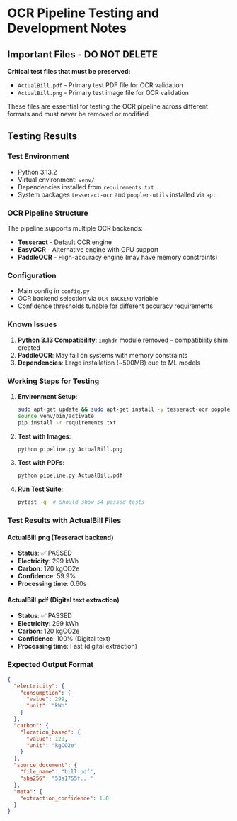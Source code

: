# OCR Pipeline Testing and Development Notes

## Important Files - DO NOT DELETE

**Critical test files that must be preserved:**
- `ActualBill.pdf` - Primary test PDF file for OCR validation
- `ActualBill.png` - Primary test image file for OCR validation

These files are essential for testing the OCR pipeline across different formats and must never be removed or modified.

## Testing Results

### Test Environment
- Python 3.13.2
- Virtual environment: `venv/`
- Dependencies installed from `requirements.txt`
- System packages `tesseract-ocr` and `poppler-utils` installed via `apt`

### OCR Pipeline Structure
The pipeline supports multiple OCR backends:
- **Tesseract** - Default OCR engine
- **EasyOCR** - Alternative engine with GPU support
- **PaddleOCR** - High-accuracy engine (may have memory constraints)

### Configuration
- Main config in `config.py`
- OCR backend selection via `OCR_BACKEND` variable
- Confidence thresholds tunable for different accuracy requirements

### Known Issues
1. **Python 3.13 Compatibility**: `imghdr` module removed - compatibility shim created
2. **PaddleOCR**: May fail on systems with memory constraints
3. **Dependencies**: Large installation (~500MB) due to ML models

### Working Steps for Testing

1. **Environment Setup**:
   ```bash
   sudo apt-get update && sudo apt-get install -y tesseract-ocr poppler-utils
   source venv/bin/activate
   pip install -r requirements.txt
   ```

2. **Test with Images**:
   ```bash
   python pipeline.py ActualBill.png
   ```

3. **Test with PDFs**:
   ```bash
   python pipeline.py ActualBill.pdf
   ```

4. **Run Test Suite**:
   ```bash
   pytest -q  # Should show 54 passed tests
   ```

### Test Results with ActualBill Files

#### ActualBill.png (Tesseract backend)
- **Status**: ✅ PASSED
- **Electricity**: 299 kWh
- **Carbon**: 120 kgCO2e  
- **Confidence**: 59.9%
- **Processing time**: 0.60s

#### ActualBill.pdf (Digital text extraction)
- **Status**: ✅ PASSED
- **Electricity**: 299 kWh
- **Carbon**: 120 kgCO2e
- **Confidence**: 100% (Digital text)
- **Processing time**: Fast (digital extraction)

### Expected Output Format
```json
{
  "electricity": {
    "consumption": {
      "value": 299,
      "unit": "kWh"
    }
  },
  "carbon": {
    "location_based": {
      "value": 120,
      "unit": "kgCO2e"
    }
  },
  "source_document": {
    "file_name": "bill.pdf",
    "sha256": "53a1755f..."
  },
  "meta": {
    "extraction_confidence": 1.0
  }
}
```